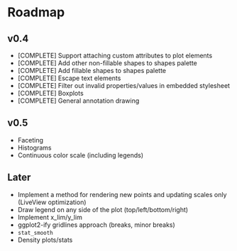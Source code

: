 # Roadmap

## v0.4
* [COMPLETE] Support attaching custom attributes to plot elements
* [COMPLETE] Add other non-fillable shapes to shapes palette
* [COMPLETE] Add fillable shapes to shapes palette
* [COMPLETE] Escape text elements
* [COMPLETE] Filter out invalid properties/values in embedded stylesheet
* [COMPLETE] Boxplots
* [COMPLETE] General annotation drawing

## v0.5
* Faceting
* Histograms
* Continuous color scale (including legends)

## Later 
* Implement a method for rendering new points and updating scales only (LiveView optimization)
* Draw legend on any side of the plot (top/left/bottom/right)
* Implement x_lim/y_lim
* ggplot2-ify gridlines approach (breaks, minor breaks)
* `stat_smooth`
* Density plots/stats